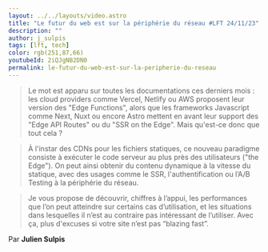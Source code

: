 ```yaml
---
layout: ../../layouts/video.astro
title: "Le futur du web est sur la périphérie du réseau #LFT 24/11/23"
description: ""
author: j_sulpis
tags: [lft, tech]
color: rgb(251,87,66)
youtubeId: 2iQJgNB2DN0
permalink: le-futur-du-web-est-sur-la-peripherie-du-reseau
---
```


> Le mot est apparu sur toutes les documentations ces derniers mois : les cloud providers comme Vercel, Netlify ou AWS proposent leur version des "Edge Functions", alors que les frameworks Javascript comme Next, Nuxt ou encore Astro mettent en avant leur support des "Edge API Routes" ou du "SSR on the Edge". Mais qu'est-ce donc que tout cela ?

> À l'instar des CDNs pour les fichiers statiques, ce nouveau paradigme consiste à exécuter le code serveur au plus près des utilisateurs ("the Edge"). On peut ainsi obtenir du contenu dynamique à la vitesse du statique, avec des usages comme le SSR, l'authentification ou l’A/B Testing à la périphérie du réseau.

> Je vous propose de découvrir, chiffres à l’appui, les performances que l’on peut atteindre sur certains cas d’utilisation, et les situations dans lesquelles il n’est au contraire pas intéressant de l’utiliser. Avec ça, plus d'excuses si votre site n’est pas “blazing fast”.

Par **Julien Sulpis**

